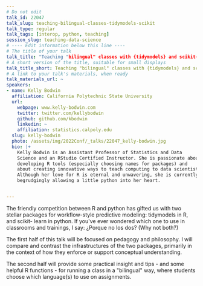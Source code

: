 ```yaml
---
# Do not edit
talk_id: 22047
talk_slug: teaching-bilingual-classes-tidymodels-scikit
talk_type: regular
talk_tags: [interop, python, teaching]
session_slug: teaching-data-science
# ---- Edit information below this line ----
# The title of your talk
talk_title: "Teaching "bilingual" classes with {tidymodels} and scikit-learn"
# A short version of the title, suitable for small displays
talk_title_short: Teaching "bilingual" classes with {tidymodels} and scikit-learn
# A link to your talk's materials, when ready
talk_materials_url: ~
speakers:
- name: Kelly Bodwin
  affiliation: California Polytechnic State University
  url:
    webpage: www.kelly-bodwin.com
    twitter: twitter.com/kellybodwin
    github: github.com/kbodwin
    linkedin: ~
    affiliation: statistics.calpoly.edu
  slug: kelly-bodwin
  photo: /assets/img/2022Conf/_talks/22047_kelly-bodwin.jpg
  bio: |+
    Kelly Bodwin is an Assistant Professor of Statistics and Data
    Science and an RStudio Certified Instructor. She is passionate about
    developing R tools (especially choosing names for packages) and
    about creating innovative ways to teach computing to data scientists.
    Although her love for R is eternal and unwavering, she is currently
    begrudgingly allowing a little python into her heart.


---
```


<!-- ABSTRACT ----
Please write abstract below. You may use simple markdown (links, code style, bold, italics)
-->

The friendly competition between R and python has gifted us with two stellar
packages for workflow-style predictive modeling: tidymodels in R, and scikit-
learn in python. If you've ever wondered which one to use in classrooms and
trainings, I say: ¿Porque no los dos? (Why not both?)

The first half of this talk will be focused on pedagogy and philosophy. I will
compare and contrast the infrastructures of the two packages, primarily in the
context of how they enforce or support conceptual understanding.

The second half will provide some practical insight and tips - and some helpful
R functions - for running a class in a "bilingual" way, where students choose
which language(s) to use on assignments.
